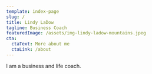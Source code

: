 ```yaml
---
template: index-page
slug: /
title: Lindy LaDow
tagline: Business Coach
featuredImage: /assets/img-lindy-ladow-mountains.jpeg
cta:
  ctaText: More about me
  ctaLink: /about
---
```

I am a business and life coach.